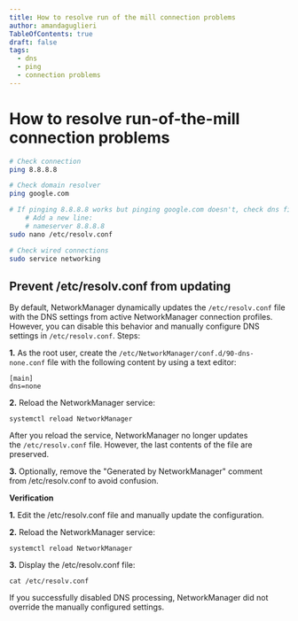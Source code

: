 ```yaml
---
title: How to resolve run of the mill connection problems
author: amandaguglieri
TableOfContents: true
draft: false
tags:
  - dns
  - ping
  - connection problems
---
```


# How to resolve run-of-the-mill connection problems

```bash
# Check connection
ping 8.8.8.8

# Check domain resolver
ping google.com

# If pinging 8.8.8.8 works but pinging google.com doesn't, check dns file resolver
	# Add a new line: 
	# nameserver 8.8.8.8
sudo nano /etc/resolv.conf

# Check wired connections
sudo service networking
```

## Prevent /etc/resolv.conf from updating

By default, NetworkManager  dynamically updates the `/etc/resolv.conf` file with the DNS settings from active NetworkManager connection profiles. However, you can disable this behavior and manually configure DNS settings in `/etc/resolv.conf`. Steps:

**1.**  As the root user, create the `/etc/NetworkManager/conf.d/90-dns-none.conf` file with the following content by using a text editor:

```
[main]
dns=none
```

**2.**  Reload the NetworkManager service:

```
systemctl reload NetworkManager
```    

 After you reload the service, NetworkManager no longer updates the `/etc/resolv.conf` file. However, the last contents of the file are preserved.
   
**3.**  Optionally, remove the "Generated by NetworkManager" comment from /etc/resolv.conf to avoid confusion.


**Verification**

**1.**  Edit the /etc/resolv.conf file and manually update the configuration.

**2.**  Reload the NetworkManager service:
   
```
systemctl reload NetworkManager
````   

**3.**  Display the /etc/resolv.conf file:

```
cat /etc/resolv.conf
```

 If you successfully disabled DNS processing, NetworkManager did not override the manually configured settings.
